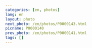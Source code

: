```yaml
---
categories: [en, photos]
lang: en
layout: photo
next_photo: /en/photos/P0000143.html
picname: P0000140
prev_photo: /en/photos/P0000141.html
tags: []
---
```

